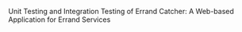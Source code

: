 Unit Testing and Integration Testing of Errand Catcher: A Web-based Application for Errand Services
